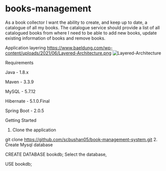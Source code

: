 # books-management
As a book collector I want the ability to create, and keep up to date, a catalogue of all my books. The catalogue service should provide a list of all catalogued books from where I need to be able to add new books, update existing information of books and remove books.

Application layering
https://www.baeldung.com/wp-content/uploads/2021/06/Layered-Architecture.png
![Layered-Architecture](https://user-images.githubusercontent.com/40594521/183267307-484d1613-0613-49ca-844d-b5f7214be6a0.JPEG)

Requirements

Java - 1.8.x

Maven - 3.3.9

MySQL - 5.7.12

Hibernate - 5.1.0.Final

Spring Boot - 2.0.5

Getting Started

1. Clone the application

git clone https://github.com/scbushan05/book-management-system.git
2. Create Mysql database

CREATE DATABASE bookdb;
Select the database,

USE bookdb;
